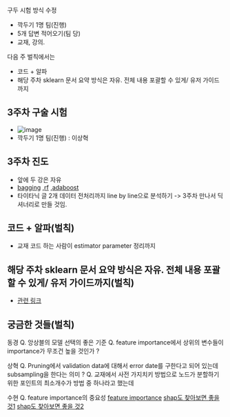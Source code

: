 구두 시험 방식 수정
- 깍두기 1명 팀(진행)
- 5개 답변 적어오기(팀 당)
- 교재, 강의.

다음 주 벌칙에서는
- 코드 + 알파
- 해당 주차 sklearn 문서 요약 방식은 자유. 전체 내용 포괄할 수 있게/ 유저 가이드까지




## 3주차 구술 시험

- ![image](https://user-images.githubusercontent.com/49121293/148765809-dfe6cc85-3305-45b8-a9b1-9bf87ca849d8.png)
- 깍두기 1명 팀(진행) : 이상혁


## 3주차 진도

- 앞에 두 강은 자유 
- [bagging](https://www.youtube.com/watch?v=vlkbVgdPXc4&list=PLetSlH8YjIfWMdw9AuLR5ybkVvGcoG2EW&index=23) ,[rf](https://www.youtube.com/watch?v=nu_6PB1v3Xk&list=PLetSlH8YjIfWMdw9AuLR5ybkVvGcoG2EW&index=25)
,[adaboost](https://www.youtube.com/watch?v=HZg8_wZPZGU&list=PLetSlH8YjIfWMdw9AuLR5ybkVvGcoG2EW&index=26)
- 타이타닉 글 2개 데이터 전처리까지 line by line으로 분석하기 -> 3주차 만나서 딕셔너리로 만들 것임.


## 코드 + 알파(벌칙)
- 교재 코드 하는 사람이 estimator parameter 정리까지

## 해당 주차 sklearn 문서 요약 방식은 자유. 전체 내용 포괄할 수 있게/ 유저 가이드까지(벌칙)
- [관련 링크](https://scikit-learn.org/stable/modules/ensemble.html?highlight=adaboost#adaboost)
## 궁금한 것들(벌칙)

동경
Q. 앙상블의 모델 선택의 좋은 기준
Q. feature importance에서 상위의 변수들이 importance가 무조건 높을 것인가 ?

상혁
Q. Pruning에서 validation data에 대해서 error date를 구한다고 되어 있는데 subsampling을 한다는 의미 ?
Q. 교재에서 사전 가지치키 방법으로  노드가 분할하기 위한 포인트의 최소개수가 방법 중 하나라고 했는데

수현
Q. feature importance의 중요성
[feature importance](https://soohee410.github.io/iml_tree_importance2)
[shap도 찾아보면 좋을 것1](https://www.kaggle.com/dansbecker/shap-values)
[shap도 찾아보면 좋을 것2](https://todayisbetterthanyesterday.tistory.com/57)







